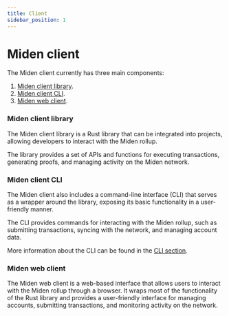 ```yaml
---
title: Client
sidebar_position: 1
---
```


# Miden client

The Miden client currently has three main components:

1. [Miden client library](#miden-client-library).
2. [Miden client CLI](#miden-client-cli).
3. [Miden web client](#miden-web-client).

### Miden client library

The Miden client library is a Rust library that can be integrated into projects, allowing developers to interact with the Miden rollup.

The library provides a set of APIs and functions for executing transactions, generating proofs, and managing activity on the Miden network.

### Miden client CLI

The Miden client also includes a command-line interface (CLI) that serves as a wrapper around the library, exposing its basic functionality in a user-friendly manner.

The CLI provides commands for interacting with the Miden rollup, such as submitting transactions, syncing with the network, and managing account data.

More information about the CLI can be found in the [CLI section](./rust-client/cli).

### Miden web client

The Miden web client is a web-based interface that allows users to interact with the Miden rollup through a browser. It wraps most of the functionality of the Rust library and provides a user-friendly interface for managing accounts, submitting transactions, and monitoring activity on the network.
